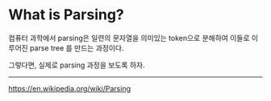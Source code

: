 # What is Parsing?

컴퓨터 과학에서 parsing은 일련의 문자열을 의미있는 token으로 분해하여 이들로 이루어진 parse tree 를 만드는 과정이다.

그렇다면, 실제로 parsing 과정을 보도록 하자.

---

https://en.wikipedia.org/wiki/Parsing